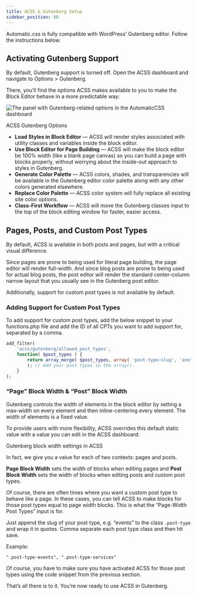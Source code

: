 ```yaml
---
title: ACSS & Gutenberg Setup
sidebar_position: 60
---
```


Automatic.css is fully compatible with WordPress’ Gutenberg editor. Follow the instructions below.

## Activating Gutenberg Support

By default, Gutenberg support is turned off. Open the ACSS dashboard and navigate to Options > Gutenberg.

There, you’ll find the options ACSS makes available to you to make the Block Editor behave in a more predictable way:

![The panel with Gutenberg-related options in the AutomaticCSS dashboard](https://automaticcss.com/wp-content/uploads/acss-gutenberg-switches-v3.3-783x1024.jpg)

ACSS Gutenberg Options

- **Load Styles in Block Editor** — ACSS will render styles associated with utility classes and variables inside the block editor.
- **Use Block Editor for Page Building** — ACSS will make the block editor be 100% width (like a blank page canvas) so you can build a page with blocks properly, without worrying about the inside-out approach to styles in Gutenberg.
- **Generate Color Palette** — ACSS colors, shades, and transparencies will be available in the Gutenberg editor color palette along with any other colors generated elsewhere.
- **Replace Color Palette** — ACSS color system will fully replace all existing site color options.
- **Class-First Workflow** — ACSS will move the Gutenberg classes input to the top of the block editing window for faster, easier access.

## Pages, Posts, and Custom Post Types

By default, ACSS is available in both posts and pages, but with a critical visual difference.

Since pages are prone to being used for literal page building, the page editor will render full-width. And since blog posts are prone to being used for actual blog posts, the post editor will render the standard center-column narrow layout that you usually see in the Gutenberg post editor.

Additionally, support for custom post types is not available by default.

### Adding Support for Custom Post Types

To add support for custom post types, add the below snippet to your functions.php file and add the ID of all CPTs you want to add support for, separated by a comma.

```PHP
add_filter(
    'acss/gutenberg/allowed_post_types',
    function( $post_types ) {
        return array_merge( $post_types, array( 'post-type-slug', 'another-slug' )
        ); // Add your post types in the array().
    }
);
```

### “Page” Block Width & “Post” Block Width

Gutenberg controls the width of elements in the block editor by setting a max-width on every element and then inline-centering every element. The width of elements is a fixed value.

To provide users with more flexibility, ACSS overrides this default static value with a value you can edit in the ACSS dashboard:

Gutenberg block width settings in ACSS

In fact, we give you a value for each of two contexts: pages and posts.

**Page Block Width** sets the width of blocks when editing pages and **Post Block Width** sets the width of blocks when editing posts and custom post types.

Of course, there are often times where you want a custom post type to behave like a page. In these cases, you can tell ACSS to make blocks for those post types equal to page width blocks. This is what the “Page-Width Post Types” input is for.

Just append the slug of your post type, e.g. “events” to the class `.post-type` and wrap it in quotes. Comma separate each post type class and then hit save.

Example:

`".post-type-events", ".post-type-services"`

Of course, you have to make sure you have activated ACSS for those post types using the code snippet from the previous section.

That’s all there is to it. You’re now ready to use ACSS in Gutenberg.
